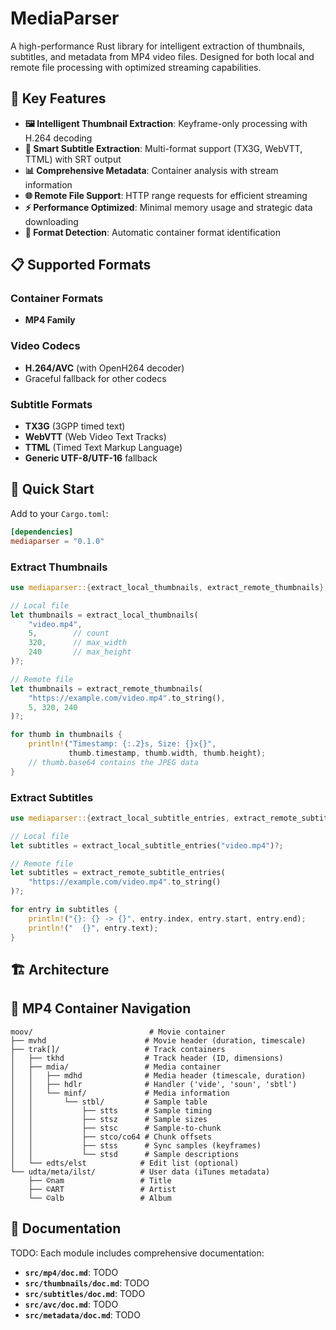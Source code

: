 # MediaParser

A high-performance Rust library for intelligent extraction of thumbnails, subtitles, and metadata from MP4 video files. Designed for both local and remote file processing with optimized streaming capabilities.

## 🎯 Key Features

- **🖼️ Intelligent Thumbnail Extraction**: Keyframe-only processing with H.264 decoding
- **📝 Smart Subtitle Extraction**: Multi-format support (TX3G, WebVTT, TTML) with SRT output
- **📊 Comprehensive Metadata**: Container analysis with stream information
- **🌐 Remote File Support**: HTTP range requests for efficient streaming
- **⚡ Performance Optimized**: Minimal memory usage and strategic data downloading
- **🔧 Format Detection**: Automatic container format identification

## 📋 Supported Formats

### Container Formats
- **MP4 Family**

### Video Codecs
- **H.264/AVC** (with OpenH264 decoder)
- Graceful fallback for other codecs

### Subtitle Formats
- **TX3G** (3GPP timed text)
- **WebVTT** (Web Video Text Tracks)
- **TTML** (Timed Text Markup Language)
- **Generic UTF-8/UTF-16** fallback

## 🚀 Quick Start

Add to your `Cargo.toml`:
```toml
[dependencies]
mediaparser = "0.1.0"
```

### Extract Thumbnails

```rust
use mediaparser::{extract_local_thumbnails, extract_remote_thumbnails};

// Local file
let thumbnails = extract_local_thumbnails(
    "video.mp4", 
    5,        // count
    320,      // max_width  
    240       // max_height
)?;

// Remote file
let thumbnails = extract_remote_thumbnails(
    "https://example.com/video.mp4".to_string(),
    5, 320, 240
)?;

for thumb in thumbnails {
    println!("Timestamp: {:.2}s, Size: {}x{}", 
             thumb.timestamp, thumb.width, thumb.height);
    // thumb.base64 contains the JPEG data
}
```

### Extract Subtitles

```rust
use mediaparser::{extract_local_subtitle_entries, extract_remote_subtitle_entries};

// Local file
let subtitles = extract_local_subtitle_entries("video.mp4")?;

// Remote file  
let subtitles = extract_remote_subtitle_entries(
    "https://example.com/video.mp4".to_string()
)?;

for entry in subtitles {
    println!("{}: {} -> {}", entry.index, entry.start, entry.end);
    println!("  {}", entry.text);
}
```

## 🏗️ Architecture

## 🔧 MP4 Container Navigation

```
moov/                          # Movie container
├── mvhd                      # Movie header (duration, timescale)
├── trak[]/                   # Track containers
│   ├── tkhd                  # Track header (ID, dimensions)
│   ├── mdia/                 # Media container
│   │   ├── mdhd              # Media header (timescale, duration)
│   │   ├── hdlr              # Handler ('vide', 'soun', 'sbtl')
│   │   └── minf/             # Media information
│   │       └── stbl/         # Sample table
│   │           ├── stts      # Sample timing
│   │           ├── stsz      # Sample sizes
│   │           ├── stsc      # Sample-to-chunk
│   │           ├── stco/co64 # Chunk offsets
│   │           ├── stss      # Sync samples (keyframes)
│   │           └── stsd      # Sample descriptions
│   └── edts/elst            # Edit list (optional)
└── udta/meta/ilst/          # User data (iTunes metadata)
    ├── ©nam                 # Title
    ├── ©ART                 # Artist
    └── ©alb                 # Album
```
## 📖 Documentation

TODO: Each module includes comprehensive documentation:
- **`src/mp4/doc.md`**: TODO
- **`src/thumbnails/doc.md`**: TODO 
- **`src/subtitles/doc.md`**: TODO
- **`src/avc/doc.md`**: TODO
- **`src/metadata/doc.md`**: TODO
